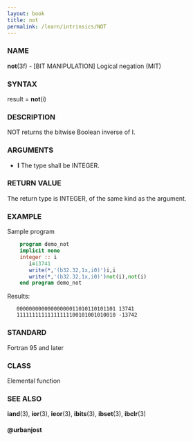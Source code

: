 ```yaml
---
layout: book
title: not
permalink: /learn/intrinsics/NOT
---
```

### NAME 
**not**(3f) - \[BIT MANIPULATION\] Logical negation
(MIT)

### SYNTAX

result = **not**(i)

### DESCRIPTION

NOT returns the bitwise Boolean inverse of I.

### ARGUMENTS

  - **I**
    The type shall be INTEGER.

### RETURN VALUE

The return type is INTEGER, of the same kind as the argument.

### EXAMPLE

Sample program

```fortran
    program demo_not
    implicit none
    integer :: i
       i=13741
       write(*,'(b32.32,1x,i0)')i,i
       write(*,'(b32.32,1x,i0)')not(i),not(i)
    end program demo_not
```

Results:

```
   00000000000000000011010110101101 13741
   11111111111111111100101001010010 -13742
```

### STANDARD

Fortran 95 and later

### CLASS

Elemental function

### SEE ALSO

**iand**(3), **ior**(3), **ieor**(3), **ibits**(3), **ibset**(3),
**ibclr**(3)

#### @urbanjost
